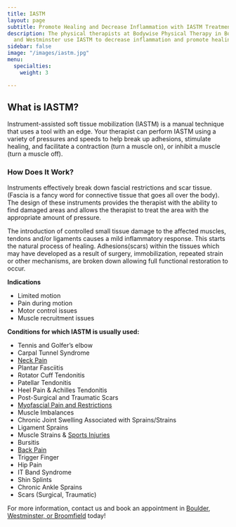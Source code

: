 ```yaml
---
title: IASTM
layout: page
subtitle: Promote Healing and Decrease Inflammation with IASTM Treatment
description: The physical therapists at Bodywise Physical Therapy in Boulder, Broomfield,
  and Westminster use IASTM to decrease inflammation and promote healing.
sidebar: false
image: "/images/iastm.jpg"
menu:
  specialties:
    weight: 3

---
```

## What is IASTM?

Instrument-assisted soft tissue mobilization (IASTM) is a manual technique that uses a tool with an edge. Your therapist can perform IASTM using a variety of pressures and speeds to help break up adhesions, stimulate healing, and facilitate a contraction (turn a muscle on), or inhibit a muscle (turn a muscle off).

### How Does It Work?

Instruments effectively break down fascial restrictions and scar tissue. (Fascia is a fancy word for connective tissue that goes all over the body). The design of these instruments provides the therapist with the ability to find damaged areas and allows the therapist to treat the area with the appropriate amount of pressure.

The introduction of controlled small tissue damage to the affected muscles, tendons and/or ligaments causes a mild inflammatory response. This starts the natural process of healing.  Adhesions(scars) within the tissues which may have developed as a result of surgery, immobilization, repeated strain or other mechanisms, are broken down allowing full functional restoration to occur.

**Indications**

- Limited motion
- Pain during motion
- Motor control issues
- Muscle recruitment issues

**Conditions for which IASTM is usually used:**

- Tennis and Golfer’s elbow
- Carpal Tunnel Syndrome
- [Neck Pain](/neck-pain-whiplash/)
- Plantar Fasciitis
- Rotator Cuff Tendonitis
- Patellar Tendonitis
- Heel Pain & Achilles Tendonitis
- Post-Surgical and Traumatic Scars
- [Myofascial Pain and Restrictions](/trigger-point-therapy/)
- Muscle Imbalances
- Chronic Joint Swelling Associated with Sprains/Strains
- Ligament Sprains
- Muscle Strains & [Sports Injuries](/sports-injuries/)
- Bursitis
- [Back Pain](/low-back-pain-sciatica/)
- Trigger Finger
- Hip Pain
- IT Band Syndrome
- Shin Splints
- Chronic Ankle Sprains
- Scars (Surgical, Traumatic)

For more information, contact us and book an appointment in [Boulder, Westminster, or Broomfield](/locations/) today!
